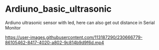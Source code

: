 # Ardiuno_basic_ultrasonic
Ardiuno ultrasonic sensor with led, here can also get out distance in Serial Monitor

https://user-images.githubusercontent.com/113187290/230666779-86105462-8417-4020-a802-9c814b9d9f6d.mp4

